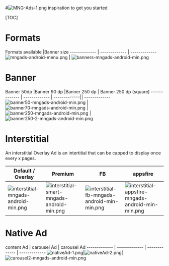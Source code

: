 #![MNG-Ads-1.png](https://bitbucket.org/repo/aen579/images/3739691856-MNG-Ads-1.png) inspiration to get you started

[TOC]

# Formats

Formats available |Banner size
------------- | ------------- | -------------
![mngads-android-menu.png](https://bitbucket.org/repo/GyRXRR/images/226219472-mngads-android-menu.png) | ![banners-mngads-android-min.png](https://bitbucket.org/repo/GyRXRR/images/1458902957-banners-mngads-android-min.png)

# Banner
Banner 50dp |Banner 90 dp  |Banner 250 dp | Banner 250 dp (square)
------------- | ------------- | -------------|| -------------
![banner50-mngads-android-min.png](https://bitbucket.org/repo/GyRXRR/images/288211594-banner50-mngads-android-min.png) | ![banner70-mngads-android-min.png](https://bitbucket.org/repo/GyRXRR/images/2124126250-banner70-mngads-android-min.png) | ![banner250-mngads-android-min.png](https://bitbucket.org/repo/GyRXRR/images/4181983461-banner250-mngads-android-min.png) | ![banner250-2-mngads-android-min.png](https://bitbucket.org/repo/GyRXRR/images/734872252-banner250-2-mngads-android-min.png)

# Interstitial

 An interstitial Overlay Ad is an intertitial that can be capped to display once every  x pages.

Default / Overlay  | Premium | FB | appsfire
------------- | ------------- | ------------- | -------------
![interstitial-mngads-android-min.png](https://bitbucket.org/repo/GyRXRR/images/2663406850-interstitial-mngads-android-min.png)|![interstitial-smart-mngads-android-min.png](https://bitbucket.org/repo/GyRXRR/images/691431865-interstitial-smart-mngads-android-min.png)| ![interstitial-fb-mngads-android-min-min.png](https://bitbucket.org/repo/GyRXRR/images/416362138-interstitial-fb-mngads-android-min-min.png) |![interstitial-appsfire-mngads-android-min-min.png](https://bitbucket.org/repo/GyRXRR/images/15176750-interstitial-appsfire-mngads-android-min-min.png)

# Native Ad

content Ad  | carousel Ad | carousel Ad
------------- | ------------- | -------------  | -------------
![nativeAd-1.png](https://bitbucket.org/repo/GyRXRR/images/1430534000-nativeAd-1.png)|![nativeAd-2.png](https://bitbucket.org/repo/GyRXRR/images/2633774569-nativeAd-2.png)|![carousel2-mngads-android-min.png](https://bitbucket.org/repo/GyRXRR/images/771135904-carousel2-mngads-android-min.png)